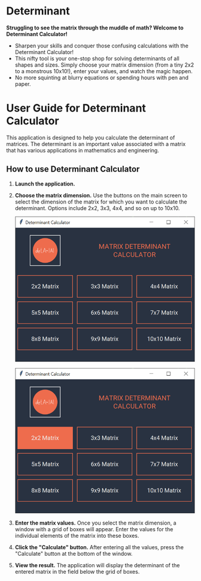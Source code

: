 # Determinant
**Struggling to see the matrix through the muddle of math? Welcome to Determinant Calculator!**

- Sharpen your skills and conquer those confusing calculations with the Determinant Calculator!
- This nifty tool is your one-stop shop for solving determinants of all shapes and sizes. Simply choose your matrix dimension (from a tiny 2x2 to a monstrous 10x10!), enter your values, and watch the magic happen.
- No more squinting at blurry equations or spending hours with pen and paper.

# User Guide for Determinant Calculator
This application is designed to help you calculate the determinant of matrices. The determinant is an important value associated with a matrix that has various applications in mathematics and engineering.
## How to use Determinant Calculator
1. **Launch the application.**
2. **Choose the matrix dimension.** Use the buttons on the main screen to select the dimension of the matrix for which you want to calculate the determinant. Options include 2x2, 3x3, 4x4, and so on up to 10x10.
   
   ![](https://github.com/hrosicka/Determinant/blob/master/Doc/MainWindow.png)
   
   ![](https://github.com/hrosicka/Determinant/blob/master/Doc/MainWindow2.png)
   
4. **Enter the matrix values.** Once you select the matrix dimension, a window with a grid of boxes will appear. Enter the values for the individual elements of the matrix into these boxes.
5. **Click the "Calculate" button.** After entering all the values, press the "Calculate" button at the bottom of the window.
6. **View the result.** The application will display the determinant of the entered matrix in the field below the grid of boxes.
